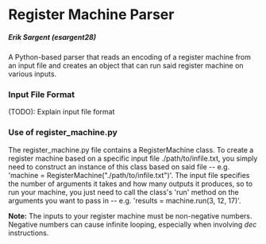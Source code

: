 # Register Machine Parser
##### Erik Sargent (esargent28)

A Python-based parser that reads an encoding of a register machine from an input file and creates an object that can run
said register machine on various inputs.

### Input File Format
(TODO): Explain input file format

### Use of register_machine.py
The register_machine.py file contains a RegisterMachine class. To create a register machine based on a specific
input file ./path/to/infile.txt, you simply need to construct an instance of this class based on said file
-- e.g. 'machine = RegisterMachine("./path/to/infile.txt")'. The input file specifies the number of arguments it
takes and how many outputs it produces, so to run your machine, you just need to call the class's 'run' method on
the arguments you want to pass in -- e.g. 'results = machine.run(3, 12, 17)'.

**Note:** The inputs to your register machine must be non-negative numbers. Negative numbers can cause infinite
looping, especially when involving _dec_ instructions.

